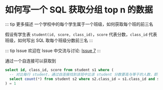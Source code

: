 # 如何写一个 SQL 获取分组 top n 的数据

::: tip 更多描述 
 一个学校中的每个学生属于一个班级，如何获取每个班的前三名

假设有学生表 `student(id, score, class_id)`，`score` 代表分数，`class_id` 代表班级，如何写出 SQL 取每个班级分数前三名 
:::

::: tip Issue 
 欢迎在 Issue 中交流与讨论: [Issue 7](https://github.com/shfshanyue/Daily-Question/issues/7) 
:::

通过一个自连接可以获取到

``` sql
select id, class_id, score from student s1 where (
  -- 对比每行 student，通过自连接找到该班中比该 student 分数要高与等于的人数，即排名
  select count(*) from student s2 where s2.class_id = s1.class_id and s2.score >= s1.score
) = 1
```